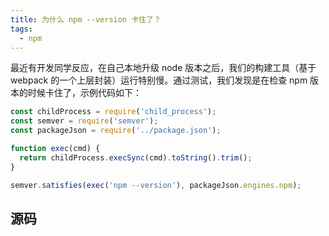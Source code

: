 ```yaml
---
title: 为什么 npm --version 卡住了？
tags:
  - npm
---
```


最近有开发同学反应，在自己本地升级 node 版本之后，我们的构建工具（基于 webpack 的一个上层封装）运行特别慢。通过测试，我们发现是在检查 npm 版本的时候卡住了，示例代码如下：

```javascript
const childProcess = require('child_process');
const semver = require('semver');
const packageJson = require('../package.json');

function exec(cmd) {
  return childProcess.execSync(cmd).toString().trim();
}

semver.satisfies(exec('npm --version'), packageJson.engines.npm);
```

## 源码
